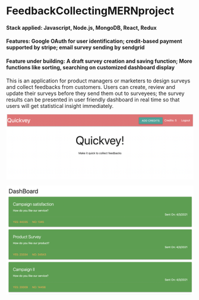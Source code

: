 # FeedbackCollectingMERNproject

#### Stack applied: Javascript, Node.js, MongoDB, React, Redux<br>
#### Features: Google OAuth for user identification; credit-based payment supported by stripe; email survey sending by sendgrid<br>
#### Feature under building: A draft survey creation and saving function; More functions like sorting, searching on customized dashboard display <br>

This is an application for product managers or marketers to design surveys and collect feedbacks from customers. Users can create, review and update 
their surveys before they send them out to surveyees; the survey results can be presented in user friendly dashboard in real time so that users will 
get statistical insight immediately.

![image](LandingPage.png)
<br>

![image](DashBoard.png)
<br>
